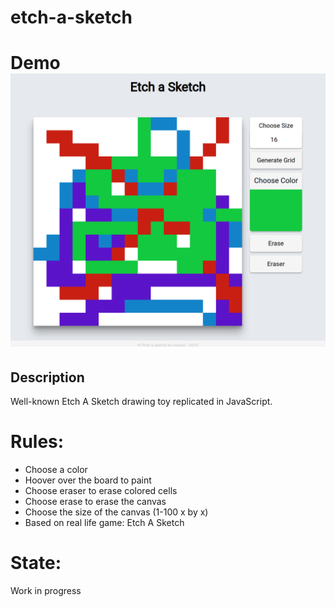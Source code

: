 # etch-a-sketch
<h1>Demo<br>
<img src= 'demo.png'></img><br>

## Description
Well-known Etch A Sketch drawing toy replicated in JavaScript.

# Rules:
- Choose a color
- Hoover over the board to paint
- Choose eraser to erase colored cells
- Choose erase to erase the canvas
- Choose the size of the canvas (1-100 x by x)
- Based on real life game:  Etch A Sketch

# State:
Work in progress
